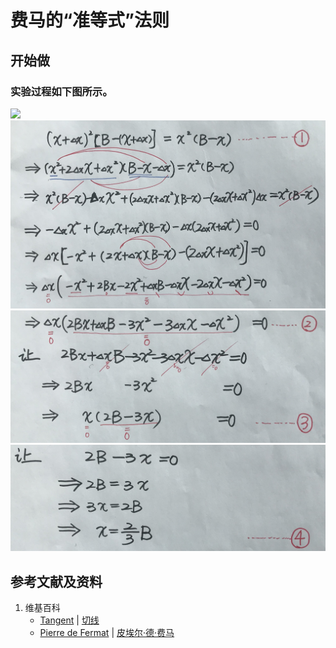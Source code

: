 # 费马的“准等式”法则

## 开始做

### 实验过程如下图所示。

![](/images/微分/曲线在某一点的切线/费马的“准等式”法则/1a1.jpg)
![](/images/微分/曲线在某一点的切线/费马的“准等式”法则/1a2.jpg)
![](/images/微分/曲线在某一点的切线/费马的“准等式”法则/1a3.jpg)
![](/images/微分/曲线在某一点的切线/费马的“准等式”法则/1a4.jpg)

## 参考文献及资料

1. 维基百科
	- [Tangent](https://en.wikipedia.org/wiki/Tangent) | [切线](https://zh.wikipedia.org/wiki/%E5%88%87%E7%BA%BF) 
	- [Pierre de Fermat](https://en.wikipedia.org/wiki/Pierre_de_Fermat) | [皮埃尔·德·费马](https://zh.wikipedia.org/wiki/%E7%9A%AE%E5%9F%83%E7%88%BE%C2%B7%E5%BE%B7%C2%B7%E8%B2%BB%E9%A6%AC) 


